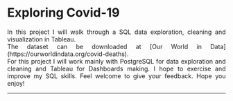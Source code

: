 # Exploring Covid-19
<div style="text-align: justify">
In this project I will walk through a SQL data exploration, cleaning and visualization in Tableau.<br>
The dataset can be downloaded at [Our World in Data](https://ourworldindata.org/covid-deaths).<br>
For this project I will work mainly with PostgreSQL for data exploration and cleaning and Tableau for Dashboards making. I hope to exercise and improve my SQL skills. Feel welcome to give your feedback. Hope you enjoy!<br>
<div>
<hr>
